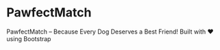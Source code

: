 # PawfectMatch
PawfectMatch – Because Every Dog Deserves a Best Friend! Built with ❤️ using Bootstrap
